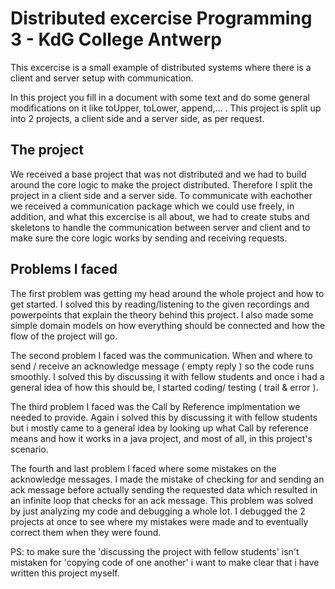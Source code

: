 # Distributed excercise Programming 3 - KdG College Antwerp

This excercise is a small example of distributed systems where there is a client and server setup with communication.

In this project you fill in a document with some text and do some general modifications on it like toUpper, toLower, append,... .
This project is split up into 2 projects, a client side and a server side, as per request.

## The project

We received a base project that was not distributed and we had to build around the core logic to make the project distributed.
Therefore I split the project in a client side and a server side.
To communicate with eachother we received a communication package which we could use freely, in addition, and what this excercise is all about,
we had to create stubs and skeletons to handle the communication between server and client and to make sure the core logic works by sending and receiving requests.

## Problems I faced

The first problem was getting my head around the whole project and how to get started. I solved this by reading/listening to the given recordings and powerpoints that explain the theory behind this project. I also made some simple domain models on how everything should be connected and how the flow of the project will go.

The second problem I faced was the communication. When and where to send / receive an acknowledge message ( empty reply ) so the code runs smoothly. I solved this by discussing it with fellow students and once i had a general idea of how this should be, I started coding/ testing ( trail & error ).

The third problem I faced was the Call by Reference implmentation we needed to provide. Again i solved this by discussing it with fellow students but i mostly came to a general idea by looking up what Call by reference means and how it works in a java project, and most of all, in this project's scenario.

The fourth and last problem I faced where some mistakes on the acknowledge messages. I made the mistake of checking for and sending an ack message before actually sending the requested data which resulted in an infinite loop that checks for an ack message. This problem was solved by just analyzing my code and debugging a whole lot. I debugged the 2 projects at once to see where my mistakes were made and to eventually correct them when they were found.

PS: to make sure the 'discussing the project with fellow students' isn't mistaken for 'copying code of one another' i want to make clear that i have written this project myself.
